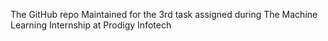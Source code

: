 The GitHub repo Maintained for the 3rd task assigned during The Machine Learning Internship at Prodigy Infotech
